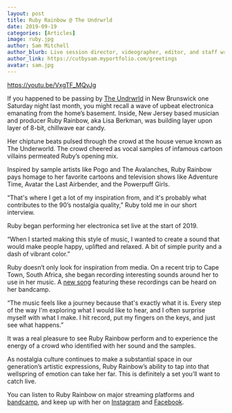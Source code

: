 ```yaml
---
layout: post
title: Ruby Rainbow @ The Undrwrld
date: 2019-09-19
categories: [Articles]
image: ruby.jpg
author: Sam Mitchell
author_blurb: Live session director, videographer, editor, and staff writer for Tapedrop since 2019
author_link: https://cutbysam.myportfolio.com/greetings
avatar: sam.jpg
---
```


https://youtu.be/VxgTF_MQvJg

If you happened to be passing by [The Undrwrld](https://www.instagram.com/the.undrwrld/) in New Brunswick one Saturday night last month, you might recall a wave of upbeat electronica emanating from the home’s basement. Inside, New Jersey based musician and producer Ruby Rainbow, aka Lisa Berkman, was building layer upon layer of 8-bit, chillwave ear candy.

Her chiptune beats pulsed through the crowd at the house venue known as The Underworld. The crowd cheered as vocal samples of infamous cartoon villains permeated Ruby’s opening mix.

Inspired by sample artists like Pogo and The Avalanches, Ruby Rainbow pays homage to her favorite cartoons and television shows like ​Adventure Time, Avatar the Last Airbender, and the Powerpuff Girls.

“That's where I get a lot of my inspiration from, and it's probably what contributes to the 90’s nostalgia quality,”​ Ruby told me in our short interview.

Ruby began performing her electronica set live at the start of 2019.

“When I started making this style of music, I wanted to create a sound that would make people happy, uplifted and relaxed. A bit of simple purity and a dash of vibrant color.”

Ruby doesn’t only look for inspiration from media. On a recent trip to Cape Town, South Africa, she began recording interesting sounds around her to use in her music. A [new song](https://rubyrainbow.bandcamp.com/track/cape-town-sounds) featuring these recordings can be heard on her bandcamp.

​“The music feels like a journey because that's exactly what it is. Every step of the way I'm exploring what I would like to hear, and I often surprise myself with what I make. I hit record, put my fingers on the keys, and just see what happens.”

It was a real pleasure to see Ruby Rainbow perform and to experience the energy of a crowd who identified with her sound and the samples.

As nostalgia culture continues to make a substantial space in our generation’s artistic expressions, Ruby Rainbow’s ability to tap into that wellspring of emotion can take her far. This is definitely a set you’ll want to catch live.

You can listen to Ruby Rainbow on major streaming platforms and [bandcamp](https://rubyrainbow.bandcamp.com), and keep up with her on [Instagram](https://www.instagram.com/_ruby.rainbow_/) and [Facebook](https://www.facebook.com/ruby.rainbow.magic).
